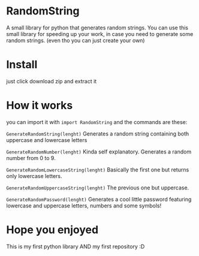 # RandomString
A small library for python that generates random strings.
You can use this small library for speeding up your work, in case you need to generate some random strings.
(even tho you can just create your own)


# Install

just click download zip and extract it

# How it works

you can import it with ``` import RandomString ``` and the commands are these:

``` GenerateRandomString(lenght) ```
Generates a random string containing both uppercase and lowercase letters

``` GenerateRandomNumber(lenght) ```
Kinda self explanatory. Generates a random number from 0 to 9.

``` GenerateRandomLowercaseString(lenght) ```
Basically the first one but returns only lowercase letters.


``` GenerateRandomUppercaseString(lenght) ```
The previous one but uppercase.

```GenerateRandomPassword(lenght)```
Generates a cool little password featuring lowercase and uppercase letters, numbers and some symbols!

# Hope you enjoyed
This is my first python library AND my first repository :D
